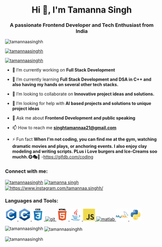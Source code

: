 <h1 align="center">Hi 👋, I'm Tamanna Singh</h1>
<h3 align="center">A passionate Frontend Developer and Tech Enthusiast from India</h3>

<p align="left"> <img src="https://komarev.com/ghpvc/?username=tamannaasinghh&label=Profile%20views&color=0e75b6&style=flat" alt="tamannaasinghh" /> </p>

<p align="left"> <a href="https://github.com/ryo-ma/github-profile-trophy"><img src="https://github-profile-trophy.vercel.app/?username=tamannaasinghh" alt="tamannaasinghh" /></a> </p>

<p align="left"> <a href="https://twitter.com/tamannaasinghh" target="blank"><img src="https://img.shields.io/twitter/follow/tamannaasinghh?logo=twitter&style=for-the-badge" alt="tamannaasinghh" /></a> </p>

- 🔭 I’m currently working on **Full Stack Development**

- 🌱 I’m currently learning **Full Stack Development and DSA in C++ and also having my hands on several other tech stacks.**

- 👯 I’m looking to collaborate on **Innovative project ideas and solutions.**

- 🤝 I’m looking for help with **AI based projects and solutions to unique project ideas**

- 💬 Ask me about **Frontend Development and public speaking**

- 📫 How to reach me **singhtamannaa21@gmail.com**

- ⚡ Fun fact **When I'm not coding, you can find me at the gym, watching dramatic movies and plays, or anchoring events. I also enjoy clay modeling and writing scripts. PLus i Love burgers and Ice-Creams soo muchh.😋🎭💪**
-https://gifdb.com/coding 

<h3 align="left">Connect with me:</h3>
<p align="left">
<a href="https://twitter.com/tamannaasinghh" target="blank"><img align="center" src="https://raw.githubusercontent.com/rahuldkjain/github-profile-readme-generator/master/src/images/icons/Social/twitter.svg" alt="tamannaasinghh" height="30" width="40" /></a>
<a href="https://linkedin.com/in/tamanna singh" target="blank"><img align="center" src="https://raw.githubusercontent.com/rahuldkjain/github-profile-readme-generator/master/src/images/icons/Social/linked-in-alt.svg" alt="tamanna singh" height="30" width="40" /></a>
<a href="https://instagram.com/https://www.instagram.com/tamannaa.singhh/" target="blank"><img align="center" src="https://raw.githubusercontent.com/rahuldkjain/github-profile-readme-generator/master/src/images/icons/Social/instagram.svg" alt="https://www.instagram.com/tamannaa.singhh/" height="30" width="40" /></a>
</p>

<h3 align="left">Languages and Tools:</h3>
<p align="left"> <a href="https://www.cprogramming.com/" target="_blank" rel="noreferrer"> <img src="https://raw.githubusercontent.com/devicons/devicon/master/icons/c/c-original.svg" alt="c" width="40" height="40"/> </a> <a href="https://www.w3schools.com/cpp/" target="_blank" rel="noreferrer"> <img src="https://raw.githubusercontent.com/devicons/devicon/master/icons/cplusplus/cplusplus-original.svg" alt="cplusplus" width="40" height="40"/> </a> <a href="https://www.w3schools.com/css/" target="_blank" rel="noreferrer"> <img src="https://raw.githubusercontent.com/devicons/devicon/master/icons/css3/css3-original-wordmark.svg" alt="css3" width="40" height="40"/> </a> <a href="https://git-scm.com/" target="_blank" rel="noreferrer"> <img src="https://www.vectorlogo.zone/logos/git-scm/git-scm-icon.svg" alt="git" width="40" height="40"/> </a> <a href="https://www.w3.org/html/" target="_blank" rel="noreferrer"> <img src="https://raw.githubusercontent.com/devicons/devicon/master/icons/html5/html5-original-wordmark.svg" alt="html5" width="40" height="40"/> </a> <a href="https://www.java.com" target="_blank" rel="noreferrer"> <img src="https://raw.githubusercontent.com/devicons/devicon/master/icons/java/java-original.svg" alt="java" width="40" height="40"/> </a> <a href="https://developer.mozilla.org/en-US/docs/Web/JavaScript" target="_blank" rel="noreferrer"> <img src="https://raw.githubusercontent.com/devicons/devicon/master/icons/javascript/javascript-original.svg" alt="javascript" width="40" height="40"/> </a> <a href="https://www.mathworks.com/" target="_blank" rel="noreferrer"> <img src="https://upload.wikimedia.org/wikipedia/commons/2/21/Matlab_Logo.png" alt="matlab" width="40" height="40"/> </a> <a href="https://www.mysql.com/" target="_blank" rel="noreferrer"> <img src="https://raw.githubusercontent.com/devicons/devicon/master/icons/mysql/mysql-original-wordmark.svg" alt="mysql" width="40" height="40"/> </a> <a href="https://www.python.org" target="_blank" rel="noreferrer"> <img src="https://raw.githubusercontent.com/devicons/devicon/master/icons/python/python-original.svg" alt="python" width="40" height="40"/> </a> </p>

<p><img align="left" src="https://github-readme-stats.vercel.app/api/top-langs?username=tamannaasinghh&show_icons=true&locale=en&layout=compact" alt="tamannaasinghh" /></p>

<p>&nbsp;<img align="center" src="https://github-readme-stats.vercel.app/api?username=tamannaasinghh&show_icons=true&locale=en" alt="tamannaasinghh" /></p>

<p><img align="center" src="https://github-readme-streak-stats.herokuapp.com/?user=tamannaasinghh&" alt="tamannaasinghh" /></p>

